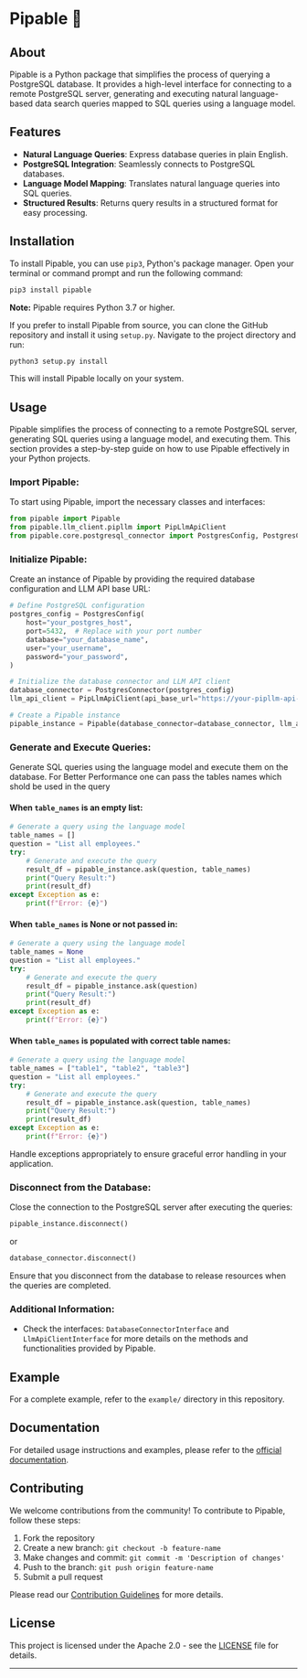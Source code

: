 # Pipable 🚀

## About

Pipable is a Python package that simplifies the process of querying a PostgreSQL database. It provides a high-level interface for connecting to a remote PostgreSQL server, generating and executing natural language-based data search queries mapped to SQL queries using a language model.

## Features

- **Natural Language Queries**: Express database queries in plain English.
- **PostgreSQL Integration**: Seamlessly connects to PostgreSQL databases.
- **Language Model Mapping**: Translates natural language queries into SQL queries.
- **Structured Results**: Returns query results in a structured format for easy processing.

## Installation

To install Pipable, you can use `pip3`, Python's package manager. Open your terminal or command prompt and run the following command:

```bash
pip3 install pipable
```

**Note:** Pipable requires Python 3.7 or higher.

If you prefer to install Pipable from source, you can clone the GitHub repository and install it using `setup.py`. Navigate to the project directory and run:

```bash
python3 setup.py install
```

This will install Pipable locally on your system.

## Usage

Pipable simplifies the process of connecting to a remote PostgreSQL server, generating SQL queries using a language model, and executing them. This section provides a step-by-step guide on how to use Pipable effectively in your Python projects.

### Import Pipable:

To start using Pipable, import the necessary classes and interfaces:

```python
from pipable import Pipable
from pipable.llm_client.pipllm import PipLlmApiClient
from pipable.core.postgresql_connector import PostgresConfig, PostgresConnector
```

### Initialize Pipable:

Create an instance of Pipable by providing the required database configuration and LLM API base URL:

```python
# Define PostgreSQL configuration
postgres_config = PostgresConfig(
    host="your_postgres_host",
    port=5432,  # Replace with your port number
    database="your_database_name",
    user="your_username",
    password="your_password",
)

# Initialize the database connector and LLM API client
database_connector = PostgresConnector(postgres_config)
llm_api_client = PipLlmApiClient(api_base_url="https://your-pipllm-api-url.com")

# Create a Pipable instance
pipable_instance = Pipable(database_connector=database_connector, llm_api_client=llm_api_client)
```

### Generate and Execute Queries:

Generate SQL queries using the language model and execute them on the database.
For Better Performance one can pass the tables names which shold be used in the query

#### When `table_names` is an empty list:

```python
# Generate a query using the language model
table_names = []
question = "List all employees."
try:
    # Generate and execute the query
    result_df = pipable_instance.ask(question, table_names)
    print("Query Result:")
    print(result_df)
except Exception as e:
    print(f"Error: {e}")
```

#### When `table_names` is None or not passed in:

```python
# Generate a query using the language model
table_names = None
question = "List all employees."
try:
    # Generate and execute the query
    result_df = pipable_instance.ask(question)
    print("Query Result:")
    print(result_df)
except Exception as e:
    print(f"Error: {e}")
```

#### When `table_names` is populated with correct table names:

```python
# Generate a query using the language model
table_names = ["table1", "table2", "table3"]
question = "List all employees."
try:
    # Generate and execute the query
    result_df = pipable_instance.ask(question, table_names)
    print("Query Result:")
    print(result_df)
except Exception as e:
    print(f"Error: {e}")
```

Handle exceptions appropriately to ensure graceful error handling in your application.

### Disconnect from the Database:

Close the connection to the PostgreSQL server after executing the queries:

```python
pipable_instance.disconnect()
```

or

```python
database_connector.disconnect()
```

Ensure that you disconnect from the database to release resources when the queries are completed.

### Additional Information:

- Check the interfaces: `DatabaseConnectorInterface` and `LlmApiClientInterface` for more details on the methods and functionalities provided by Pipable.

## Example

For a complete example, refer to the `example/` directory in this repository.

## Documentation

For detailed usage instructions and examples, please refer to the [official documentation](https://pipableai.github.io/pipable-docs/).

## Contributing

We welcome contributions from the community! To contribute to Pipable, follow these steps:

1. Fork the repository
2. Create a new branch: `git checkout -b feature-name`
3. Make changes and commit: `git commit -m 'Description of changes'`
4. Push to the branch: `git push origin feature-name`
5. Submit a pull request

Please read our [Contribution Guidelines](CONTRIBUTING.md) for more details.

## License

This project is licensed under the Apache 2.0 - see the [LICENSE](LICENSE) file for details.

---